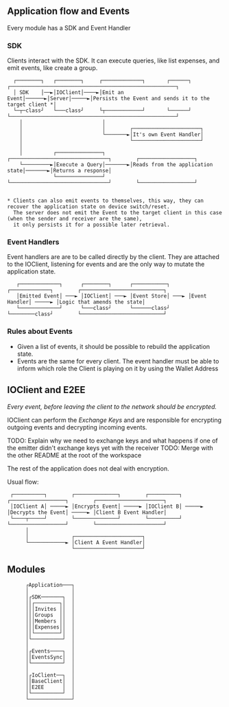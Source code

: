 ## Application flow and Events

Every module has a SDK and Event Handler

### SDK

Clients interact with the SDK. It can execute queries, like list expenses, and emit events, like create a group.

```
  ┌────────┐   ┌────────┐     ┌─────────────┐       ┌──────┐      ┌──────────────────────────────────────────────────────┐
  │ SDK    │──►│IOClient│────►│Emit an Event│──────►│Server│─────►│Persists the Event and sends it to the target client *│
  └─┬─class┘   └───class┘     └┬────────────┘       └──────┘      └──────────────────────────────────────────────────────┘
    │                          │
    │                          │        ┌──────────────────────┐
    │                          └───────►│It's own Event Handler│
    │                                   └──────────────────────┘
    │
    │          ┌───────────────┐        ┌────────────────────────────────┐        ┌──────────────────┐
    └─────────►│Execute a Query│───────►│Reads from the application state│───────►│Returns a response│
               └───────────────┘        └────────────────────────────────┘        └──────────────────┘


* Clients can also emit events to themselves, this way, they can recover the application state on device switch/reset.
  The server does not emit the Event to the target client in this case (when the sender and receiver are the same),
  it only persists it for a possible later retrieval.

```

### Event Handlers

Event handlers are are to be called directly by the client. They are attached to the IOClient, listening for events and are the only way to mutate the application state.

```
   ┌─────────────┐      ┌────────┐      ┌───────────┐      ┌─────────────┐        ┌───────────────────────────┐
   │Emitted Event│ ───► │IOClient│ ───► │Event Store│ ───► │Event Handler│ ─────► │Logic that amends the state│
   └─────────────┘      └───class┘      └──────class┘      └────────class┘        └───────────────────────────┘
```

### Rules about Events

- Given a list of events, it should be possible to rebuild the application state.
- Events are the same for every client. The event handler must be able to inform which role the Client is playing on it by using the Wallet Address

## IOClient and E2EE

_Every event, before leaving the client to the network should be encrypted._

IOClient can perform the _Exchange Keys_ and are responsible for encrypting outgoing events and decrypting incoming events.

TODO: Explain why we need to exchange keys and what happens if one of the emitter didn't exchange keys yet with the receiver
TODO: Merge with the other README at the root of the workspace

The rest of the application does not deal with encryption.

Usual flow:

```
 ┌──────────┐        ┌──────────────┐        ┌──────────┐        ┌──────────────────┐        ┌──────────────────────┐
 │IOClient A│ ─────► │Encrypts Event│ ─────► │IOClient B│ ─────► │Decrypts the Event│ ─────► │Client B Event Handler│
 └────┬─────┘        └──────────────┘        └──────────┘        └──────────────────┘        └──────────────────────┘
      │
      │              ┌──────────────────────┐
      └────────────► │Client A Event Handler│
                     └──────────────────────┘
```

## Modules

```
      ┌Application───┐
      │              │
      │┌SDK───────┐  │
      ││┌────────┐│  │
      │││Invites ││  │
      │││Groups  ││  │
      │││Members ││  │
      │││Expenses││  │
      ││└────────┘│  │
      │└──────────┘  │
      │              │
      │┌Events────┐  │
      ││EventsSync│  │
      │└──────────┘  │
      │              │
      │┌IoClient──┐  │
      ││BaseClient│  │
      ││E2EE      │  │
      │└──────────┘  │
      └──────────────┘
```
